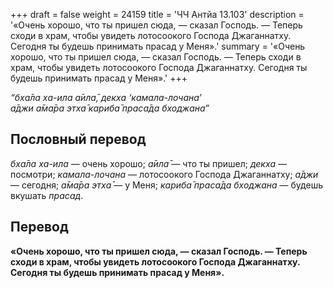 +++
draft = false
weight = 24159
title = 'ЧЧ Антйа 13.103'
description = '«Очень хорошо, что ты пришел сюда, — сказал Господь. — Теперь сходи в храм, чтобы увидеть лотосоокого Господа Джаганнатху. Сегодня ты будешь принимать прасад у Меня».'
summary = '«Очень хорошо, что ты пришел сюда, — сказал Господь. — Теперь сходи в храм, чтобы увидеть лотосоокого Господа Джаганнатху. Сегодня ты будешь принимать прасад у Меня».'
+++

_“бха̄ла ха-ила а̄ила̄, декха ‘камала-лочана’  
а̄джи а̄ма̄ра этха̄ кариба̄ праса̄да бходжана”_

## Пословный перевод

_бха̄ла_ _ха_\-_ила_ — очень хорошо; _а̄ила̄_ — что ты пришел; _декха_ — посмотри; _камала_\-_лочана_ — лотосоокого Господа Джаганнатху; _а̄джи_ — сегодня; _а̄ма̄ра_ _этха̄_ — у Меня; _кариба̄_ _праса̄да_ _бходжана_ — будешь вкушать _прасад_.

## Перевод

**«Очень хорошо, что ты пришел сюда, — сказал Господь. — Теперь сходи в храм, чтобы увидеть лотосоокого Господа Джаганнатху. Сегодня ты будешь принимать прасад у Меня».**
